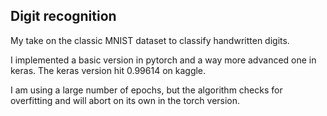 ## Digit recognition

My take on the classic MNIST dataset to classify handwritten digits.

I implemented a basic version in pytorch and a way more advanced one in keras.
The keras version hit 0.99614 on kaggle.

I am using a large number of epochs, but the algorithm checks for overfitting and will abort on its own in the torch version.
